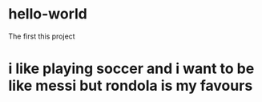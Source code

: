 # hello-world
The first this project
<h1>i like playing soccer and i want to be like messi but rondola is my favours</h1>
